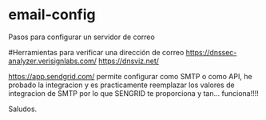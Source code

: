 # email-config
Pasos para configurar un servidor de correo

#Herramientas para verificar una dirección de correo
https://dnssec-analyzer.verisignlabs.com/
https://dnsviz.net/

https://app.sendgrid.com/ permite configurar como SMTP o como API, he probado la integracion y es practicamente reemplazar los valores de integracion de SMTP por lo que SENGRID te proporciona y tan... funciona!!!!


Saludos.
